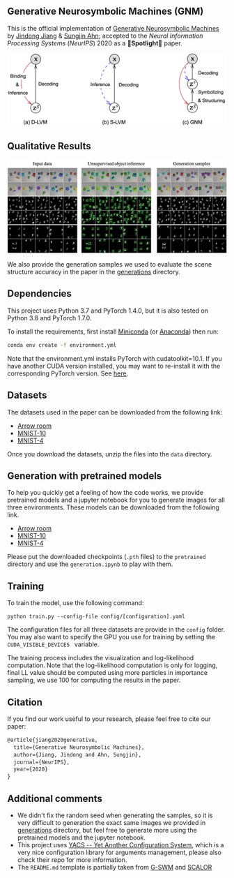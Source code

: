 ## Generative Neurosymbolic Machines (GNM)

This is the official implementation of [Generative Neurosymbolic Machines](https://arxiv.org/abs/2010.12152) by [Jindong Jiang](https://www.jindongjiang.me) & [Sungjin Ahn](https://sungjinahn.com/); accepted to the *Neural Information Processing Systems* (*NeurIPS*) 2020 as a **🌟Spotlight🌟** paper.

![GNM](./figures/gnm.png)

## Qualitative Results

![qualitative_results](./figures/results.png)

We also provide the generation samples we used to evaluate the scene structure accuracy in the paper in the [generations](generations/) directory.


## Dependencies

This project uses Python 3.7 and PyTorch 1.4.0, but it is also tested on Python 3.8 and PyTorch 1.7.0. 

To install the requirements, first install [Miniconda](https://docs.conda.io/en/latest/miniconda.html) (or [Anaconda](https://www.anaconda.com/products/individual)) then run:

```bash
conda env create -f environment.yml
```

Note that the environment.yml installs PyTorch with cudatoolkit=10.1. If you have another CUDA version installed, you may want to re-install it with the corresponding PyTorch version. See [here](https://pytorch.org).

## Datasets

The datasets used in the paper can be downloaded from the following link:

* [Arrow room](https://bit.ly/2IuTlOM)
* [MNIST-10](https://bit.ly/3ou2juQ)
* [MNIST-4](https://bit.ly/2VRG4D0)

Once you download the datasets, unzip the files into the `data` directory.

## Generation with pretrained models

To help you quickly get a feeling of how the code works, we provide pretrained models and a jupyter notebook for you to generate images for all three environments. These models can be downloaded from the following link. 

* [Arrow room](https://bit.ly/36TkBQl)
* [MNIST-10](https://bit.ly/349pbs3)
* [MNIST-4](https://bit.ly/3lR5YkF)

Please put the downloaded checkpoints (`.pth` files) to the `pretrained` directory and use the `generation.ipynb` to play with them.


## Training

To train the model, use the following command:

```
python train.py --config-file config/[configuration].yaml
```

The configuration files for all three datasets are provide in the `config` folder. You may also want to specify the GPU you use for training by setting the `CUDA_VISIBLE_DEVICES ` variable.

The training process includes the visualization and log-likelihood computation. Note that the log-likelihood computation is only for logging, final LL value should be computed using more particles in importance sampling, we use 100 for computing the results in the paper.

## Citation

If you find our work useful to your research, please feel free to cite our paper:

```latex
@article{jiang2020generative,
  title={Generative Neurosymbolic Machines},
  author={Jiang, Jindong and Ahn, Sungjin},
  journal={NeurIPS},
  year={2020}
}
```

## Additional comments

* We didn't fix the random seed when generating the samples, so it is very difficult to generation the exact same images we provided in [generations](generations/) directory, but feel free to generate more using the pretrained models and the jupyter notebook.
* This project uses [YACS -- Yet Another Configuration System](https://github.com/rbgirshick/yacs), which is a very nice configuration library for arguments management, please also check their repo for more information.
* The `README.md` template is partially taken from [G-SWM](https://github.com/zhixuan-lin/G-SWM) and [SCALOR](https://github.com/JindongJiang/SCALOR)
